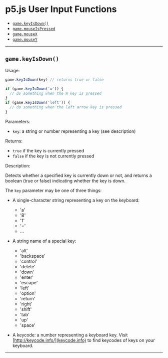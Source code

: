 # p5.js User Input Functions

 * [`game.keyIsDown()`](#gamekeyisdown)
 * [`game.mouseIsPressed`](#mouseispressed)
 * [`game.mouseX`](#mousex)
 * [`game.mouseY`](#mousey)

-----


## `game.keyIsDown()`

Usage:

```javascript
game.keyIsDown(key) // returns true or false

if (game.keyIsDown('w')) {
  // do something when the W key is pressed
}
if (game.keyIsDown('left')) {
  // do something when the left arrow key is pressed
}
```

Parameters:

 - `key`: a string or number representing a key (see description)

Returns:

 - `true` if the key is currently pressed
 - `false` if the key is not currently pressed

Description:

Detects whether a specified key is currently down or not, and returns
a boolean (true or false) indicating whether the key is down.

The `key` parameter may be one of three things:

 * A single-character string representing a key on the keyboard:

    * 'a'
    * 'B'
    * '1'
    * '='
    * …

 * A string name of a special key:

    * 'alt'
    * 'backspace'
    * 'control'
    * 'delete'
    * 'down'
    * 'enter'
    * 'escape'
    * 'left'
    * 'option'
    * 'return'
    * 'right'
    * 'shift'
    * 'tab'
    * 'up'
    * 'space'

 * A keycode: a number representing a keyboard key. Visit
   [http://keycode.info/](keycode.info) to find keycodes of keys on your
   keyboard.

-----


